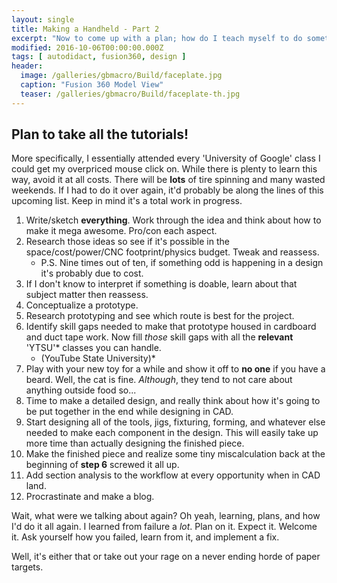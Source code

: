 ```yaml
---
layout: single
title: Making a Handheld - Part 2
excerpt: "Now to come up with a plan; how do I teach myself to do something I know nothing about?"
modified: 2016-10-06T00:00:00.000Z
tags: [ autodidact, fusion360, design ]
header:
  image: /galleries/gbmacro/Build/faceplate.jpg
  caption: "Fusion 360 Model View"
  teaser: /galleries/gbmacro/Build/faceplate-th.jpg
---
```


## Plan to take all the tutorials!

More specifically, I essentially attended every 'University of Google' class I could get my overpriced mouse click on. While there is plenty to learn this way, avoid it at all costs. There will be **lots** of tire spinning and many wasted weekends. If I had to do it over again, it'd probably be along the lines of this upcoming list. Keep in mind it's a total work in progress.

  1. Write/sketch **everything**. Work through the idea and think about how to make it mega awesome. Pro/con each aspect.
  2. Research those ideas so see if it's possible in the space/cost/power/CNC footprint/physics budget. Tweak and reassess.
      * P.S. Nine times out of ten, if something odd is happening in a design it's probably due to cost.
  3. If I don't know to interpret if something is doable, learn about that subject matter then reassess.
  4. Conceptualize a prototype.
  5. Research prototyping and see which route is best for the project.
  6. Identify skill gaps needed to make that prototype housed in cardboard and duct tape work. Now fill *those* skill gaps with all the **relevant** 'YTSU'* classes you can handle.
      * (YouTube State University)*
  7. Play with your new toy for a while and show it off to **no one** if you have a beard. Well, the cat is fine. *Although*, they tend to not care about anything outside food so...
  8. Time to make a detailed design, and really think about how it's going to be put together in the end while designing in CAD.
  9. Start designing all of the tools, jigs, fixturing, forming, and whatever else needed to make each component in the design. This will easily take up more time than actually designing the finished piece.
  10. Make the finished piece and realize some tiny miscalculation back at the beginning of **step 6** screwed it all up.
  11. Add section analysis to the workflow at every opportunity when in CAD land.
  12. Procrastinate and make a blog.

Wait, what were we talking about again? Oh yeah, learning, plans, and how I'd do it all again. I learned from failure a *lot*. Plan on it. Expect it. Welcome it. Ask yourself how you failed, learn from it, and implement a fix.

Well, it's either that or take out your rage on a never ending horde of paper targets. 
